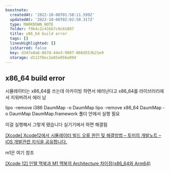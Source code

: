 ```yaml
---
boostnote:
  createdAt: '2022-10-06T01:58:11.599Z'
  updatedAt: '2022-10-06T02:02:50.317Z'
  type: MARKDOWN_NOTE
  folder: f9b4c2c416b7c9c01097
  title: x86_64 build error
  tags: []
  linesHighlighted: []
  isStarred: false
  key: d34fe0a6-867d-44e3-9907-866d553b21e9
  storage: d112f8ec1e85e056a09d
---
```


x86_64 build error
---
시뮬레이터는 x86_64를 쓰는데 아카이빙 하면서 에러난다고 x86_64를 라이브러리에서 지워버려서 에러 남

lipo -remove i386 DaumMap -o DaumMap
lipo -remove x86_64 DaumMap -o DaumMap
DaumMap.framework 폴더 안에서 실행 필요

이걸 실행해서 그렇게 됐습니다 실기기에서 하면 해결됨


[[Xcode] Xcode12에서 시뮬레이터 빌드 오류 원인 및 해결방법 – 토미의 개발노트 – iOS 개발관련 지식을 공유합니다.](https://jusung.github.io/Xcode12-Build-Error/)

m1은 여기 참조

[[Xcode 12] 인텔 맥북과 M1 맥북의 Architecture 차이점(x86_64와 Arm64)](https://chibest.tistory.com/72)
